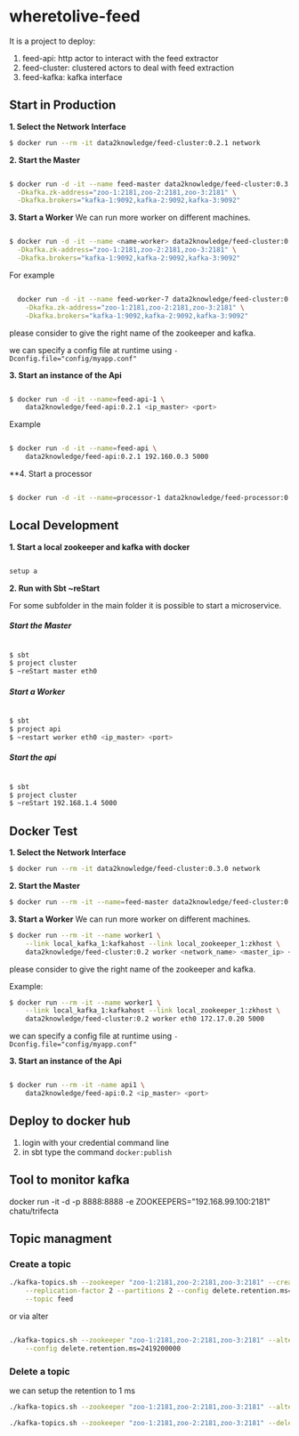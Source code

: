 # wheretolive-feed
It is a project to deploy:

1. feed-api: http actor to interact with the feed extractor
2. feed-cluster: clustered actors to deal with feed extraction
3. feed-kafka: kafka interface


## Start in Production

**1. Select the Network Interface**

```bash
$ docker run --rm -it data2knowledge/feed-cluster:0.2.1 network
```

**2. Start the Master**

```bash

$ docker run -d -it --name feed-master data2knowledge/feed-cluster:0.3.0 master ethwe \
  -Dkafka.zk-address="zoo-1:2181,zoo-2:2181,zoo-3:2181" \
  -Dkafka.brokers="kafka-1:9092,kafka-2:9092,kafka-3:9092"

```

**3. Start a Worker**
We can run more worker on different machines.

```bash

$ docker run -d -it --name <name-worker> data2knowledge/feed-cluster:0.3.0 worker ethwe <master_ip> <master_port> \
  -Dkafka.zk-address="zoo-1:2181,zoo-2:2181,zoo-3:2181" \
  -Dkafka.brokers="kafka-1:9092,kafka-2:9092,kafka-3:9092"
```

For example
```bash

  docker run -d -it --name feed-worker-7 data2knowledge/feed-cluster:0.2.1 worker ethwe 192.160.0.3 5000 \
    -Dkafka.zk-address="zoo-1:2181,zoo-2:2181,zoo-3:2181" \
    -Dkafka.brokers="kafka-1:9092,kafka-2:9092,kafka-3:9092"
```
please consider to give the right name of the zookeeper and kafka.

we can specify a config file at runtime using `-Dconfig.file="config/myapp.conf"`

**3. Start an instance of the Api**

```bash

$ docker run -d -it --name=feed-api-1 \
    data2knowledge/feed-api:0.2.1 <ip_master> <port>
```

Example

```bash

$ docker run -d -it --name=feed-api \
    data2knowledge/feed-api:0.2.1 192.160.0.3 5000
```

**4. Start a processor

```bash

$ docker run -d -it --name=processor-1 data2knowledge/feed-processor:0.0.1 processor ethwe -Dkafka.zk-address="zoo-1:2181,zoo-2:2181,zoo-3:2181" -Dkafka.brokers="kafka-1:9092,kafka-2:9092,kafka-3:9092"

```

## Local Development

**1. Start a local zookeeper and kafka with docker**
```bash

setup a 
```

**2. Run with Sbt ~reStart**

For some subfolder in the main folder it is possible to start a microservice.

##### Start the Master

```bash

$ sbt
$ project cluster
$ ~reStart master eth0

```

##### Start a Worker

```bash

$ sbt 
$ project api
$ ~restart worker eth0 <ip_master> <port>

```

##### Start the api

```bash

$ sbt
$ project cluster
$ ~reStart 192.168.1.4 5000
```


## Docker Test

**1. Select the Network Interface**

```bash
$ docker run --rm -it data2knowledge/feed-cluster:0.3.0 network
```

**2. Start the Master**

```bash
$ docker run --rm -it --name=feed-master data2knowledge/feed-cluster:0.3.0 master <network_name>

```

**3. Start a Worker**
We can run more worker on different machines.

```bash
$ docker run --rm -it --name worker1 \
    --link local_kafka_1:kafkahost --link local_zookeeper_1:zkhost \
    data2knowledge/feed-cluster:0.2 worker <network_name> <master_ip> <master_port>
```
please consider to give the right name of the zookeeper and kafka.

Example:

```bash
$ docker run --rm -it --name worker1 \
    --link local_kafka_1:kafkahost --link local_zookeeper_1:zkhost \
    data2knowledge/feed-cluster:0.2 worker eth0 172.17.0.20 5000
```

we can specify a config file at runtime using `-Dconfig.file="config/myapp.conf"`

**3. Start an instance of the Api**

```bash

$ docker run --rm -it -name api1 \
    data2knowledge/feed-api:0.2 <ip_master> <port>
```

## Deploy to docker hub

1. login with your credential command line
2. in sbt type the command `docker:publish`

## Tool to monitor kafka

docker run -it -d -p 8888:8888 -e ZOOKEEPERS="192.168.99.100:2181" chatu/trifecta

## Topic managment

### Create a topic

```bash
./kafka-topics.sh --zookeeper "zoo-1:2181,zoo-2:2181,zoo-3:2181" --create \
    --replication-factor 2 --partitions 2 --config delete.retention.ms=2419200000 \
    --topic feed 
```

or via alter

```bash

./kafka-topics.sh --zookeeper "zoo-1:2181,zoo-2:2181,zoo-3:2181" --alter --topic feed \
    --config delete.retention.ms=2419200000
```

### Delete a topic

we can setup the retention to 1 ms
```bash
./kafka-topics.sh --zookeeper "zoo-1:2181,zoo-2:2181,zoo-3:2181" --alter --topic snapshot-feed-manager-master --config delete.retention.ms=10
```

```bash
./kafka-topics.sh --zookeeper "zoo-1:2181,zoo-2:2181,zoo-3:2181" --delete --topic snapshot-feed-manager-master
```